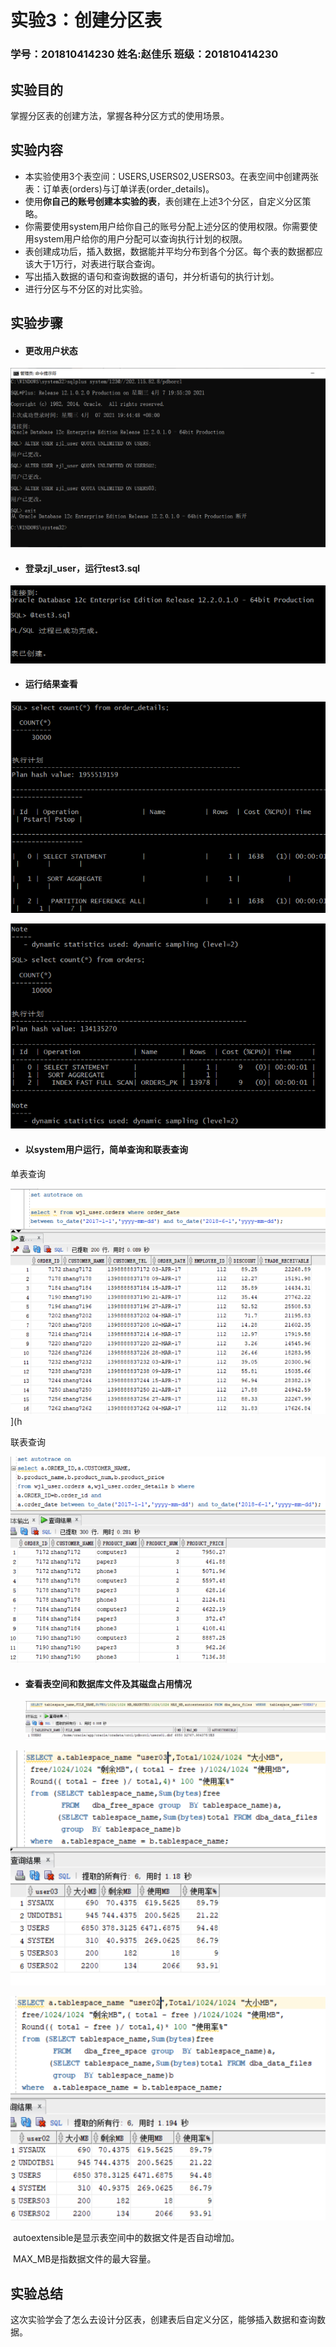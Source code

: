 # 实验3：创建分区表

### 学号：201810414230 姓名:赵佳乐    班级：201810414230

## 实验目的

掌握分区表的创建方法，掌握各种分区方式的使用场景。

## 实验内容

- 本实验使用3个表空间：USERS,USERS02,USERS03。在表空间中创建两张表：订单表(orders)与订单详表(order_details)。
- 使用**你自己的账号创建本实验的表**，表创建在上述3个分区，自定义分区策略。
- 你需要使用system用户给你自己的账号分配上述分区的使用权限。你需要使用system用户给你的用户分配可以查询执行计划的权限。
- 表创建成功后，插入数据，数据能并平均分布到各个分区。每个表的数据都应该大于1万行，对表进行联合查询。
- 写出插入数据的语句和查询数据的语句，并分析语句的执行计划。
- 进行分区与不分区的对比实验。

## 实验步骤

- #### 更改用户状态

![更改用户状态](photo1.png)

- #### 登录zjl_user，运行test3.sql

![运行test3.sql](photo2.png)

- #### 运行结果查看

![img](photo3.png)



![img](photo4.png)

- #### 以system用户运行，简单查询和联表查询

单表查询

![img](photo5.png)](h

 联表查询

![](photo6.png)

- #### 查看表空间和数据库文件及其磁盘占用情况

  ![](photo7.png)

![](photo8.png)

![](photo9.png)

​	autoextensible是显示表空间中的数据文件是否自动增加。

​	MAX_MB是指数据文件的最大容量。

## 实验总结

这次实验学会了怎么去设计分区表，创建表后自定义分区，能够插入数据和查询数据。
